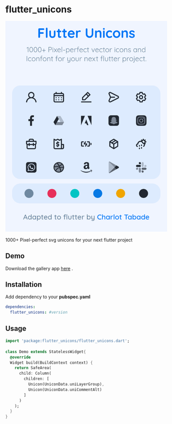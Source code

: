 # flutter_unicons

<img src="./assets/images/hero.png" alt="logo of flutter_unicons repository"></br>

1000+ Pixel-perfect svg unicons for your next flutter project

## Demo

Download the gallery app [here](https://github.com/charles9904/flutter_unicons_gallery/releases/tag/Flutter_unicons) .

## Installation

Add dependency to your **pubspec.yaml**

```yaml
dependencies:
  flutter_unicons: #version
```

## Usage

```dart
import 'package:flutter_unicons/flutter_unicons.dart';

class Demo extends StatelessWidget{
  @override
  Widget build(BuildContext context) {
    return SafeArea(
      child: Column(
        children: [
          Unicon(UniconData.uniLayerGroup),
          Unicon(UniconData.uniCommentAlt)
        ]
      )
    );
  }
}
```
